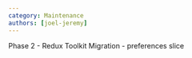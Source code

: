 ```yaml
---
category: Maintenance
authors: [joel-jeremy]
---
```


Phase 2 - Redux Toolkit Migration - preferences slice
